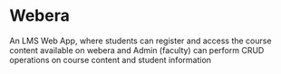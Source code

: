 # Webera
An LMS Web App, where students can register and access the course content available on webera and  Admin (faculty) can perform CRUD operations on course content and student information
